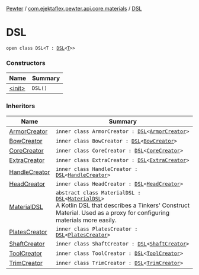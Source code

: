 [Pewter](../../index.md) / [com.ejektaflex.pewter.api.core.materials](../index.md) / [DSL](./index.md)

# DSL

`open class DSL<T : `[`DSL`](./index.md)`<`[`T`](index.md#T)`>>`

### Constructors

| Name | Summary |
|---|---|
| [&lt;init&gt;](-init-.md) | `DSL()` |

### Inheritors

| Name | Summary |
|---|---|
| [ArmorCreator](../-material-d-s-l/-armor-creator/index.md) | `inner class ArmorCreator : `[`DSL`](./index.md)`<`[`ArmorCreator`](../-material-d-s-l/-armor-creator/index.md)`>` |
| [BowCreator](../-material-d-s-l/-tool-creator/-bow-creator/index.md) | `inner class BowCreator : `[`DSL`](./index.md)`<`[`BowCreator`](../-material-d-s-l/-tool-creator/-bow-creator/index.md)`>` |
| [CoreCreator](../-material-d-s-l/-armor-creator/-core-creator/index.md) | `inner class CoreCreator : `[`DSL`](./index.md)`<`[`CoreCreator`](../-material-d-s-l/-armor-creator/-core-creator/index.md)`>` |
| [ExtraCreator](../-material-d-s-l/-tool-creator/-extra-creator/index.md) | `inner class ExtraCreator : `[`DSL`](./index.md)`<`[`ExtraCreator`](../-material-d-s-l/-tool-creator/-extra-creator/index.md)`>` |
| [HandleCreator](../-material-d-s-l/-tool-creator/-handle-creator/index.md) | `inner class HandleCreator : `[`DSL`](./index.md)`<`[`HandleCreator`](../-material-d-s-l/-tool-creator/-handle-creator/index.md)`>` |
| [HeadCreator](../-material-d-s-l/-tool-creator/-head-creator/index.md) | `inner class HeadCreator : `[`DSL`](./index.md)`<`[`HeadCreator`](../-material-d-s-l/-tool-creator/-head-creator/index.md)`>` |
| [MaterialDSL](../-material-d-s-l/index.md) | `abstract class MaterialDSL : `[`DSL`](./index.md)`<`[`MaterialDSL`](../-material-d-s-l/index.md)`>`<br>A Kotlin DSL that describes a Tinkers' Construct Material. Used as a proxy for configuring materials more easily. |
| [PlatesCreator](../-material-d-s-l/-armor-creator/-plates-creator/index.md) | `inner class PlatesCreator : `[`DSL`](./index.md)`<`[`PlatesCreator`](../-material-d-s-l/-armor-creator/-plates-creator/index.md)`>` |
| [ShaftCreator](../-material-d-s-l/-tool-creator/-shaft-creator/index.md) | `inner class ShaftCreator : `[`DSL`](./index.md)`<`[`ShaftCreator`](../-material-d-s-l/-tool-creator/-shaft-creator/index.md)`>` |
| [ToolCreator](../-material-d-s-l/-tool-creator/index.md) | `inner class ToolCreator : `[`DSL`](./index.md)`<`[`ToolCreator`](../-material-d-s-l/-tool-creator/index.md)`>` |
| [TrimCreator](../-material-d-s-l/-armor-creator/-trim-creator/index.md) | `inner class TrimCreator : `[`DSL`](./index.md)`<`[`TrimCreator`](../-material-d-s-l/-armor-creator/-trim-creator/index.md)`>` |
